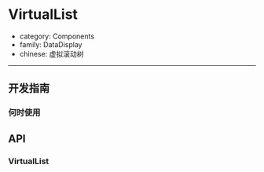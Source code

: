 # VirtualList

-   category: Components
-   family: DataDisplay
-   chinese: 虚拟滚动树

---

## 开发指南

### 何时使用

## API

### VirtualList
